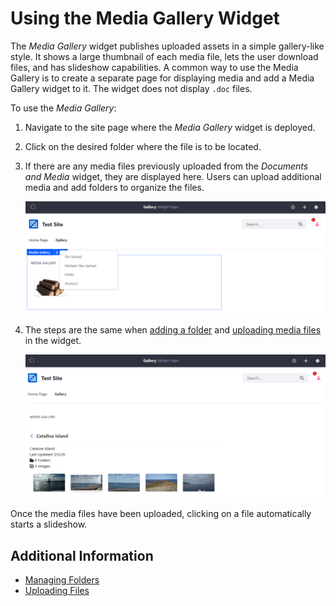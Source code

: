 # Using the Media Gallery Widget

The _Media Gallery_ widget publishes uploaded assets in a simple gallery-like style. It shows a large thumbnail of each media file, lets the user download files, and has slideshow capabilities. A common way to use the Media Gallery is to create a separate page for displaying media and add a Media Gallery widget to it. The widget does not display `.doc` files.

To use the _Media Gallery_:

1. Navigate to the site page where the _Media Gallery_ widget is deployed.
1. Click on the desired folder where the file is to be located.
1. If there are any media files previously uploaded from the _Documents and Media_ widget, they are displayed here. Users can upload additional media and add folders to organize the files.

    ![The widget displays only preexisting media files.](./using-the-media-gallery-widget/images/01.png)

1. The steps are the same when [adding a folder](./../../uploading-and-managing/creating-folders.md#adding-a-folder) and [uploading media files](../../uploading-and-managing/uploading-files.md) in the widget.

    ![The widget's folder tracks the files.](./using-the-media-gallery-widget/images/02.png)

Once the media files have been uploaded, clicking on a file automatically starts a slideshow.

## Additional Information

* [Managing Folders](../../uploading-and-managing/creating-folders.md)
* [Uploading Files](../../uploading-and-managing/uploading-files.md)
